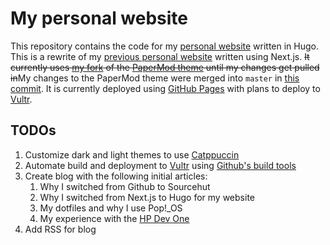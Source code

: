 # My personal website

This repository contains the code for my [personal website](https://biehlerj.xyz) written in Hugo. This is a rewrite of my [previous personal website](https://biehlerj.github.io) written using Next.js. ~~It currently uses [my fork](https://github.com/biehlerj/hugo-PaperMod) of the [PaperMod theme](https://github.com/adityatelange/hugo-PaperMod) until my changes get pulled in~~My changes to the PaperMod theme were merged into `master` in [this commit]([621c9f60fbf5fb96415fa2c031d50c83514164a8](https://github.com/adityatelange/hugo-PaperMod/commit/621c9f60fbf5fb96415fa2c031d50c83514164a8)). It is currently deployed using [GitHub Pages](https://pages.github.com/) with plans to deploy to [Vultr](https://www.vultr.com/?ref=8950079).

## TODOs

1. Customize dark and light themes to use [Catppuccin](https://github.com/catppuccin/catppuccin)
2. Automate build and deployment to [Vultr](https://www.vultr.com/?ref=8950079) using [Github's build tools](https://github.com/features/actions)
3. Create blog with the following initial articles:
   1. Why I switched from Github to Sourcehut
   2. Why I switched from Next.js to Hugo for my website
   3. My dotfiles and why I use Pop!_OS
   4. My experience with the [HP Dev One](https://hpdevone.com/)
4. Add RSS for blog
